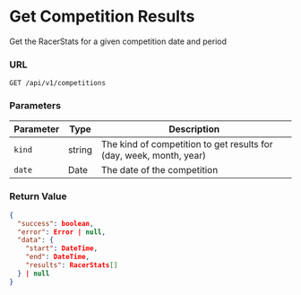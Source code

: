 # Get Competition Results

Get the RacerStats for a given competition date and period

### URL

`GET /api/v1/competitions`

### Parameters

| Parameter | Type   | Description                                                         |
|-----------|--------|---------------------------------------------------------------------|
| `kind`    | string | The kind of competition to get results for (day, week, month, year) |
| `date`    | Date   | The date of the competition                                         |

### Return Value

```json
{
  "success": boolean,
  "error": Error | null,
  "data": {
    "start": DateTime,
    "end": DateTime,
    "results": RacerStats[]
  } | null
}
```